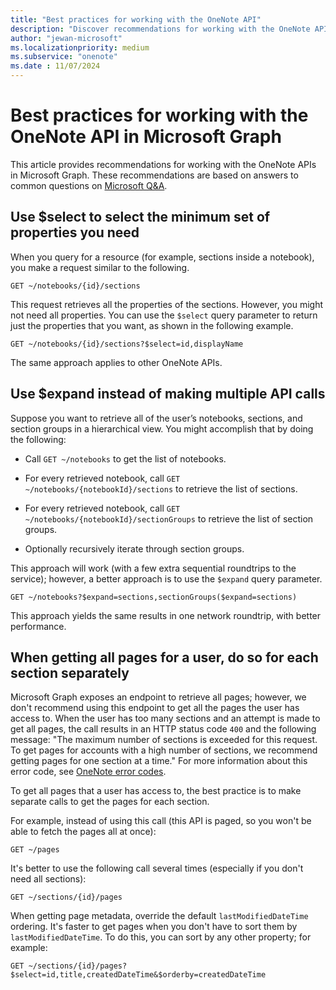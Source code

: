 ```yaml
---
title: "Best practices for working with the OneNote API"
description: "Discover recommendations for working with the OneNote API in Microsoft Graph based on answers to common questions on Microsoft Q&A."
author: "jewan-microsoft"
ms.localizationpriority: medium
ms.subservice: "onenote"
ms.date : 11/07/2024
---
```


# Best practices for working with the OneNote API in Microsoft Graph

This article provides recommendations for working with the OneNote APIs in Microsoft Graph. These recommendations are based on answers to common questions on [Microsoft Q&A](/answers/topics/microsoft-graph-notes.html).

## Use $select to select the minimum set of properties you need

When you query for a resource (for example, sections inside a notebook), you make a request similar to the following.

```http
GET ~/notebooks/{id}/sections
```

This request retrieves all the properties of the sections. However, you might not need all properties. You can use the `$select` query parameter to return just the properties that you want, as shown in the following example.

```http
GET ~/notebooks/{id}/sections?$select=id,displayName
```

The same approach applies to other OneNote APIs.

## Use $expand instead of making multiple API calls

Suppose you want to retrieve all of the user’s notebooks, sections, and section groups in a hierarchical view. You might accomplish that by doing the following:

* Call `GET ~/notebooks` to get the list of notebooks.

* For every retrieved notebook, call `GET ~/notebooks/{notebookId}/sections` to retrieve the list of sections.

* For every retrieved notebook, call `GET ~/notebooks/{notebookId}/sectionGroups` to retrieve the list of section groups.

* Optionally recursively iterate through section groups.

This approach will work (with a few extra sequential roundtrips to the service); however, a better approach is to use the `$expand` query parameter. 

```http
GET ~/notebooks?$expand=sections,sectionGroups($expand=sections)
```

This approach yields the same results in one network roundtrip, with better performance.

## When getting all pages for a user, do so for each section separately

Microsoft Graph exposes an endpoint to retrieve all pages; however, we don't recommend using this endpoint to get all the pages the user has access to. When the user has too many sections and an attempt is made to get all pages, the call results in an HTTP status code `400` and the following message: "The maximum number of sections is exceeded for this request. To get pages for accounts with a high number of sections, we recommend getting pages for one section at a time." For more information about this error code, see [OneNote error codes](/graph/onenote-error-codes#20266).

To get all pages that a user has access to, the best practice is to make separate calls to get the pages for each section.

For example, instead of using this call (this API is paged, so you won't be able to fetch the pages all at once):

```http
GET ~/pages
```

It's better to use the following call several times (especially if you don't need all sections):

```http
GET ~/sections/{id}/pages
```

When getting page metadata, override the default `lastModifiedDateTime` ordering. It's faster to get pages when you don't have to sort them by `lastModifiedDateTime`. To do this, you can sort by any other property; for example:

```http
GET ~/sections/{id}/pages?$select=id,title,createdDateTime&$orderby=createdDateTime
```
